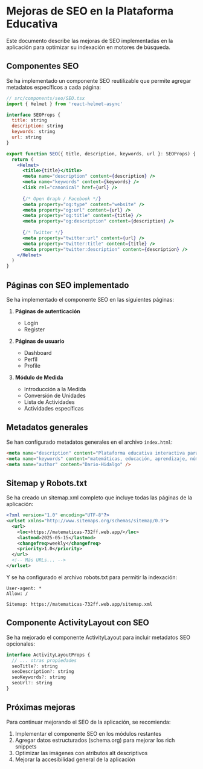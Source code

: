 # Mejoras de SEO en la Plataforma Educativa 

Este documento describe las mejoras de SEO implementadas en la aplicación  para optimizar su indexación en motores de búsqueda.

## Componentes SEO

Se ha implementado un componente SEO reutilizable que permite agregar metadatos específicos a cada página:

```jsx
// src/components/seo/SEO.tsx
import { Helmet } from 'react-helmet-async'

interface SEOProps {
  title: string
  description: string
  keywords: string
  url: string
}

export function SEO({ title, description, keywords, url }: SEOProps) {
  return (
    <Helmet>
      <title>{title}</title>
      <meta name="description" content={description} />
      <meta name="keywords" content={keywords} />
      <link rel="canonical" href={url} />
      
      {/* Open Graph / Facebook */}
      <meta property="og:type" content="website" />
      <meta property="og:url" content={url} />
      <meta property="og:title" content={title} />
      <meta property="og:description" content={description} />
      
      {/* Twitter */}
      <meta property="twitter:url" content={url} />
      <meta property="twitter:title" content={title} />
      <meta property="twitter:description" content={description} />
    </Helmet>
  )
}
```

## Páginas con SEO implementado

Se ha implementado el componente SEO en las siguientes páginas:

1. **Páginas de autenticación**
   - Login
   - Register

2. **Páginas de usuario**
   - Dashboard
   - Perfil
   - Profile

3. **Módulo de Medida**
   - Introducción a la Medida
   - Conversión de Unidades
   - Lista de Actividades
   - Actividades específicas

## Metadatos generales

Se han configurado metadatos generales en el archivo `index.html`:

```html
<meta name="description" content="Plataforma educativa interactiva para el aprendizaje de matemáticas. Aprende números naturales, geometría, proporcionalidad y más de forma divertida." />
<meta name="keywords" content="matemáticas, educación, aprendizaje, números naturales, geometría, proporcionalidad, medidas" />
<meta name="author" content="Dario-Hidalgo" />
```

## Sitemap y Robots.txt

Se ha creado un sitemap.xml completo que incluye todas las páginas de la aplicación:

```xml
<?xml version="1.0" encoding="UTF-8"?>
<urlset xmlns="http://www.sitemaps.org/schemas/sitemap/0.9">
  <url>
    <loc>https://matematicas-732ff.web.app/</loc>
    <lastmod>2025-05-15</lastmod>
    <changefreq>weekly</changefreq>
    <priority>1.0</priority>
  </url>
  <!-- Más URLs... -->
</urlset>
```

Y se ha configurado el archivo robots.txt para permitir la indexación:

```
User-agent: *
Allow: /

Sitemap: https://matematicas-732ff.web.app/sitemap.xml
```

## Componente ActivityLayout con SEO

Se ha mejorado el componente ActivityLayout para incluir metadatos SEO opcionales:

```jsx
interface ActivityLayoutProps {
  // ... otras propiedades
  seoTitle?: string
  seoDescription?: string
  seoKeywords?: string
  seoUrl?: string
}
```

## Próximas mejoras

Para continuar mejorando el SEO de la aplicación, se recomienda:

1. Implementar el componente SEO en los módulos restantes
2. Agregar datos estructurados (schema.org) para mejorar los rich snippets
3. Optimizar las imágenes con atributos alt descriptivos
4. Mejorar la accesibilidad general de la aplicación
